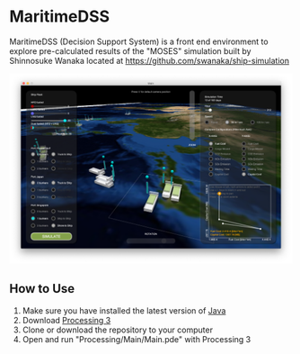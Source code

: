 # MaritimeDSS
MaritimeDSS (Decision Support System) is a front end environment to explore pre-calculated results of the "MOSES" simulation built by Shinnosuke Wanaka located at https://github.com/swanaka/ship-simulation

![MaritimeDSS by Ira Winder](screenshots/screenshot.png?raw=true "Maritime Decision Support System Simulation by Ira Winder")

## How to Use

1. Make sure you have installed the latest version of [Java](https://www.java.com/verify/)
2. Download [Processing 3](https://processing.org/download/)
3. Clone or download the repository to your computer
4. Open and run "Processing/Main/Main.pde" with Processing 3
